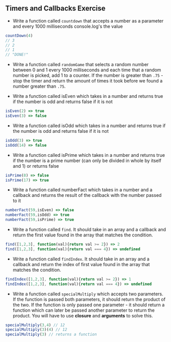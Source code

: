 ## Timers and Callbacks Exercise

- Write a function called `countdown` that accepts a number as a parameter and every 1000 milliseconds console.log's the value 

```javascript
countDown(4)
// 3
// 2
// 1
// "DONE!"
```

- Write a function called `randomGame` that selects a random number between 0 and 1 every 1000 milliseconds and each time that a random number is picked, add 1 to a counter. If the number is greater than `.75` - stop the timer and return the amount of times it took before we found a number greater than `.75`.

- Write a function called isEven which takes in a number and returns true if the number is odd and returns false if it is not

```javascript
isEven(2) => true
isEven(3) => false
```

- Write a function called isOdd which takes in a number and returns true if the number is odd and returns false if it is not

```javascript
isOdd(3) => true
isOdd(14) => false
```

- Write a function called isPrime which takes in a number and returns true if the number is a prime number (can only be divided in whole by itself and 1) or returns false

```javascript
isPrime(8) => false
isPrime(17) => true
```

- Write a function called numberFact which takes in a number and a callback and returns the result of the callback with the number passed to it

```javascript
numberFact(59,isEven) => false
numberFact(59,isOdd) => true
numberFact(59,isPrime) => true
```

- Write a function called `find`. It should take in an array and a callback and return the first value found in the array that matches the condition. 

```javascript
find([1,2,3], function(val){return val >= 2}) => 2
find([1,2,3], function(val){return val === 4}) => undefined
```

- Write a function called `findIndex`. It should take in an array and a callback and return the index of first value found in the array that matches the condition. 

```javascript
findIndex([1,2,3], function(val){return val >= 2}) => 1
findIndex([1,2,3], function(val){return val === 4}) => undefined
```

- Write a function called `specialMultiply` which accepts two parameters. If the function is passed both parameters, it should return the product of the two. If the function is only passed one parameter - it should return a function which can later be passed another parameter to return the product. You will have to use **closure** and **arguments** to solve this.

```javascript
specialMultiply(3,4) // 12
specialMultiply(3)(4) // 12
specialMultiply(3) // returns a function 
```
